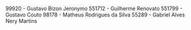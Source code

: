 99920 - Gustavo Bizon Jeronymo
551712 - Guilherme Renovato
551799 - Gustavo Couto
98178 - Matheus Rodrigues da Silva
55289 - Gabriel Alves Nery Martins
